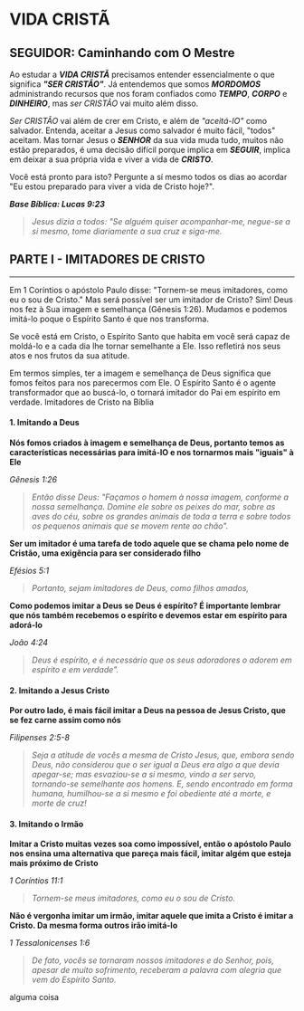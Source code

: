 # VIDA CRISTÃ

## SEGUIDOR: Caminhando com O Mestre
Ao estudar a ***VIDA CRISTÃ*** precisamos entender essencialmente o que significa ***"SER CRISTÃO"***. Já entendemos que somos ***MORDOMOS*** administrando recursos que nos foram confiados como ***TEMPO***, ***CORPO*** e ***DINHEIRO***, mas *ser CRISTÃO* vai muito além disso.

*Ser CRISTÃO* vai além de crer em Cristo, e além de *"aceitá-lO"* como salvador. Entenda, aceitar a Jesus como salvador é muito fácil, "todos" aceitam. Mas tornar Jesus o ***SENHOR*** da sua vida muda tudo, muitos não estão preparados, é uma decisão difícil porque implica em ***SEGUIR***, implica em deixar a sua própria vida e viver a vida de ***CRISTO***.

Você está pronto para isto? Pergunte a sí mesmo todos os dias ao acordar "Eu estou preparado para viver a vida de Cristo hoje?".

***Base Bíblica: Lucas 9:23***

> *Jesus dizia a todos: "Se alguém quiser acompanhar-me, negue-se a si mesmo, tome diariamente a sua cruz e siga-me.*

## PARTE I - IMITADORES DE CRISTO
---

Em 1 Coríntios o apóstolo Paulo disse: "Tornem-se meus imitadores, como eu o sou de Cristo." Mas será possível ser um imitador de Cristo? Sim! Deus nos fez à Sua imagem e semelhança (Gênesis 1:26). Mudamos e podemos imitá-lo poque o Espírito Santo é que nos transforma.

Se você está em Cristo, o Espírito Santo que habita em você será capaz de moldá-lo e a cada dia lhe tornar semelhante a Ele. Isso refletirá nos seus atos e nos frutos da sua atitude.

Em termos simples, ter a imagem e semelhança de Deus significa que fomos feitos para nos parecermos com Ele. O Espírito Santo é o agente transformador que ao buscá-lo, o tornará imitador do Pai em espírito em verdade.
Imitadores de Cristo na Bíblia

#### 1. Imitando a Deus

  **Nós fomos criados à imagem e semelhança de Deus, portanto temos as características necessárias para imitá-lO e nos tornarmos mais "iguais" à Ele**

  *Gênesis 1:26*

  > *Então disse Deus: "Façamos o homem à nossa imagem, con­for­me a nossa semelhança. Domine ele sobre os peixes do mar, sobre as aves do céu, sobre os grandes animais de toda a terra e sobre todos os pequenos animais ­que se movem rente ao chão".*

  **Ser um imitador é uma tarefa de todo aquele que se chama pelo nome de Cristão, uma exigência para ser considerado filho**

  *Efésios 5:1*

  > *Portanto, sejam imitadores de Deus, como filhos amados,*

  **Como podemos imitar a Deus se Deus é espírito? É importante lembrar que nós também recebemos o espírito e devemos estar em espírito para adorá-lo**

  *João 4:24*

  > *Deus é espírito, e é necessário que os seus adoradores o adorem em espírito e em verdade".*

#### 2. Imitando a Jesus Cristo

  **Por outro lado, é mais fácil imitar a Deus na pessoa de Jesus Cristo, que se fez carne assim como nós**

  *Filipenses 2:5-8*

  > *Seja a atitude de vocês a mesma de Cristo Jesus, que, embora sendo Deus, não considerou que o ser igual a Deus era algo a que devia apegar-se; mas esvaziou-se a si mesmo, vindo a ser servo, tornando-se semelhante aos homens. E, sendo encontrado em forma humana, humilhou-se a si mesmo e foi obediente até a morte, e morte de cruz!*

#### 3. Imitando o Irmão

  **Imitar a Cristo muitas vezes soa como impossível, então o apóstolo Paulo nos ensina uma alternativa que pareça mais fácil, imitar algém que esteja mais próximo de Cristo**

  *1 Coríntios 11:1*

  > *Tornem-se meus imitadores, como eu o sou de Cristo.*

  **Não é vergonha imitar um irmão, imitar aquele que imita a Cristo é imitar a Cristo. Da mesma forma outros irão imitá-lo**

  *1 Tessalonicenses 1:6*

  > *De fato, vocês se tornaram nossos imitadores e do Senhor, pois, apesar de muito sofrimento, receberam a palavra com alegria que vem do Espírito Santo.*



alguma coisa